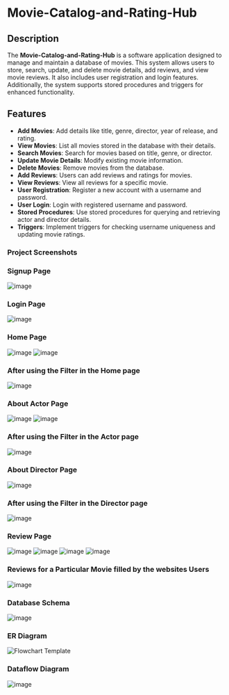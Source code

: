 # Movie-Catalog-and-Rating-Hub

## Description
The **Movie-Catalog-and-Rating-Hub** is a software application designed to manage and maintain a database of movies. This system allows users to store, search, update, and delete movie details, add reviews, and view movie reviews. It also includes user registration and login features. Additionally, the system supports stored procedures and triggers for enhanced functionality.

## Features
- **Add Movies**: Add details like title, genre, director, year of release, and rating.
- **View Movies**: List all movies stored in the database with their details.
- **Search Movies**: Search for movies based on title, genre, or director.
- **Update Movie Details**: Modify existing movie information.
- **Delete Movies**: Remove movies from the database.
- **Add Reviews**: Users can add reviews and ratings for movies.
- **View Reviews**: View all reviews for a specific movie.
- **User Registration**: Register a new account with a username and password.
- **User Login**: Login with registered username and password.
- **Stored Procedures**: Use stored procedures for querying and retrieving actor and director details.
- **Triggers**: Implement triggers for checking username uniqueness and updating movie ratings.





### Project Screenshots

### Signup Page
![image](https://github.com/user-attachments/assets/bca0f880-b653-49be-bf40-eb971ab509cd)

### Login Page
![image](https://github.com/user-attachments/assets/d5d96acf-7f5e-4c65-aafb-6211996868a3)

### Home Page
![image](https://github.com/user-attachments/assets/de2e738b-c1b1-4243-b295-9aecb850c67b)
![image](https://github.com/user-attachments/assets/005a79b7-27e0-4b45-8285-1a45dd8009a7)

### After using the Filter in the Home page
![image](https://github.com/user-attachments/assets/a51bb437-9627-40da-9a36-c2782e2412ee)

### About Actor Page
![image](https://github.com/user-attachments/assets/a6806a46-f76a-418e-a1fe-7b38eae2d92c)
![image](https://github.com/user-attachments/assets/b8f261ad-2102-44d4-9965-bcb42259aa94)

### After using the Filter in the Actor page
![image](https://github.com/user-attachments/assets/0ff4b4d5-678f-49cc-9bd9-f71b9e0409aa)

### About Director Page
![image](https://github.com/user-attachments/assets/1cbbf944-ce8a-4cd0-99fa-e13bab18ef5c)

### After using the Filter in the Director page
![image](https://github.com/user-attachments/assets/04bb127e-d258-41e2-8fd3-a642bd3e6114)

### Review Page
![image](https://github.com/user-attachments/assets/b96e1608-7963-4875-9029-ab6133ef31e1)
![image](https://github.com/user-attachments/assets/bec95dc1-7ef7-4e54-a86c-419a1b94f0b5)
![image](https://github.com/user-attachments/assets/77a24044-fa09-49b3-b0d1-93febb5e5625)
![image](https://github.com/user-attachments/assets/019fdbe2-b063-4dd0-acbc-3410d4f79f97)

### Reviews for a Particular Movie filled by the websites Users
![image](https://github.com/user-attachments/assets/97397b6a-dda5-42fa-8d31-41340c80b0a8)



### Database Schema
![image](https://github.com/user-attachments/assets/87b85af7-ec5f-47d2-a131-28059fd8a01b)

### ER Diagram
![Flowchart Template](https://github.com/user-attachments/assets/88405478-a09b-40d5-9023-34dafa3768f2)

### Dataflow Diagram
![image](https://github.com/user-attachments/assets/805cb640-c25e-47e6-b49d-2d861aae4508)




